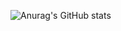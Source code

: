 ![Anurag's GitHub stats](https://github-readme-stats.vercel.app/api?username=qwqeqrqwqeqr&show_icons=true&theme=merko)
